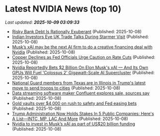 # Latest NVIDIA News (top 10)
_Last updated: **2025-10-09 03:09:33**_

- [Risky Bank Debt Is Rationally Exuberant](https://biztoc.com/x/034d15f88d05c986) (Published: 2025-10-08)
- [Indian Investors Eye UK Trade Talks During Starmer Visit](https://biztoc.com/x/7eac303c8293c0e2) (Published: 2025-10-08)
- [Musk’s xAI may be the next AI firm to do a creative financing deal with Nvidia](https://biztoc.com/x/d08046697ff82da7) (Published: 2025-10-08)
- [Copper Declines as Fed Officials Urge Caution on Rate Cuts](https://biztoc.com/x/7ab01340f3edb580) (Published: 2025-10-08)
- [Nvidia Reportedly Bets $2 Billion On Elon Musk's xAI — And Its Own GPUs Will Fuel 'Colossus 2' Gigawatt-Scale AI Supercluster](https://biztoc.com/x/b776d9b0adf4914d) (Published: 2025-10-08)
- [National Guard members from Texas are in Illinois in Trump's latest move to send troops to cities](https://biztoc.com/x/f7b234c165cd5052) (Published: 2025-10-08)
- [Data streaming software maker Confluent explores sale, sources say](https://biztoc.com/x/386c018587e7d1c0) (Published: 2025-10-08)
- [Gold vaults over $4,000 on rush to safety and Fed easing bets](https://biztoc.com/x/d9c5becc530c91ce) (Published: 2025-10-08)
- [Trump Administration Now Holds Stakes In 5 Public Companies: Here's A List—INTC, MP, LAC And More](https://finance.yahoo.com/news/trump-administration-now-holds-stakes-023008085.html) (Published: 2025-10-08)
- [Nvidia to invest in Musk’s xAI as part of US$20 billion funding](https://biztoc.com/x/909a17df97fab37b) (Published: 2025-10-08)
